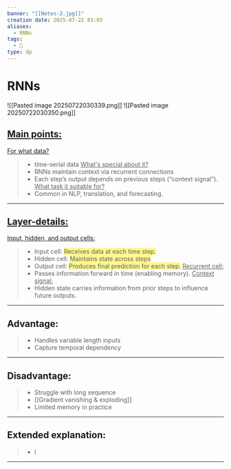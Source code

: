 ```yaml
---
banner: "[[Notes-2.jpg]]"
creation date: 2025-07-22 03:03
aliases:
  - RNNs
tags:
  - 🧠
type: dp
---
```

# RNNs
![[Pasted image 20250722030339.png]]
![[Pasted image 20250722030350.png]]

## <u>Main points:</u>
<u>For what data?</u>
> - time-serial data
<u>What's special about it?</u>
> - RNNs maintain context via recurrent connections
> - Each step’s output depends on previous steps (“context signal”).
<u>What task it suitable for?</u>
> - Common in NLP, translation, and forecasting.
---
## <u>Layer-details:  </u>
<u>Input, hidden, and output cells:</u>
> - Input cell: <span style="background:#fff88f">Receives data at each time step.</span>
> - Hidden cell: <span style="background:#fff88f">Maintains state across steps</span>
> - Output cell: <span style="background:#fff88f">Produces final prediction for each step.</span>
<u>Recurrent cell:</u>
> - Passes information forward in time (enabling memory).
<u>Context signal: </u>
> - Hidden state carries information from prior steps to influence future outputs.
---
## Advantage:
> - Handles variable length inputs
> - Capture temporal dependency 
---
## Disadvantage:
> - Struggle with long sequence
> - [[Gradient vanishing & exploding]]
> -  Limited memory in practice 
---
## Extended explanation:
> - l
---


